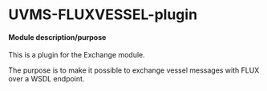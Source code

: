 # UVMS-FLUXVESSEL-plugin

#### Module description/purpose
This is a plugin for the Exchange module.

The purpose is to make it possible to exchange vessel messages with FLUX over a WSDL endpoint.